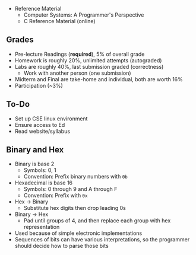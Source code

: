 - Reference Material
	- Computer Systems: A Programmer's Perspective
	- C Reference Material (online)

## Grades
- Pre-lecture Readings (**required**), 5% of overall grade
- Homework is roughly 20%, unlimited attempts (autograded)
- Labs are roughly 40%, last submission graded (correctness)
	- Work with another person (one submission)
- Midterm and Final are take-home and individual, both are worth 16%
- Participation (~3%)

## To-Do
- Set up CSE linux environment
- Ensure access to Ed
- Read website/syllabus

## Binary and Hex
- Binary is base 2
	- Symbols: 0, 1
	- Convention: Prefix binary numbers with `0b`
- Hexadecimal is base 16
	- Symbols: 0 through 9 and A through F
	- Convention: Prefix with `0x`
- Hex -> Binary
	- Substitute hex digits then drop leading 0s
- Binary -> Hex
	- Pad until groups of 4, and then replace each group with hex representation
- Used because of simple electronic implementations
- Sequences of bits can have various interpretations, so the programmer should decide how to parse those bits

